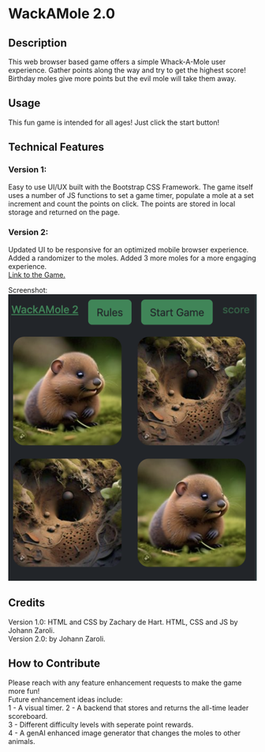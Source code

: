 # WackAMole 2.0
## Description
This web browser based game offers a simple Whack-A-Mole user experience. Gather points along the way and try to get the highest score! Birthday moles give more points but the evil mole will take them away.
## Usage
This fun game is intended for all ages! Just click the start button!
## Technical Features
### Version 1:
Easy to use UI/UX built with the Bootstrap CSS Framework. The game itself uses a number of JS functions to set a game timer, populate a mole at a set increment and count the points on click. The points are stored in local storage and returned on the page. 
### Version 2:
Updated UI to be responsive for an optimized mobile browser experience. Added a randomizer to the moles. Added 3 more moles for a more engaging experience.  
[Link to the Game.](https://jzaroli.github.io/wackamole-2.0/)  

Screenshot:  
![Alt text](assets/images/readme.jpg)
## Credits
Version 1.0: HTML and CSS by Zachary de Hart. HTML, CSS and JS by Johann Zaroli.  
Version 2.0: by Johann Zaroli.
## How to Contribute
Please reach with any feature enhancement requests to make the game more fun!  
Future enhancement ideas include:  
1 - A visual timer.
2 - A backend that stores and returns the all-time leader scoreboard.  
3 - Different difficulty levels with seperate point rewards.  
4 - A genAI enhanced image generator that changes the moles to other animals.
